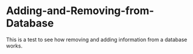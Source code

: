 # Adding-and-Removing-from-Database
This is a test to see how removing and adding information from a database works.
